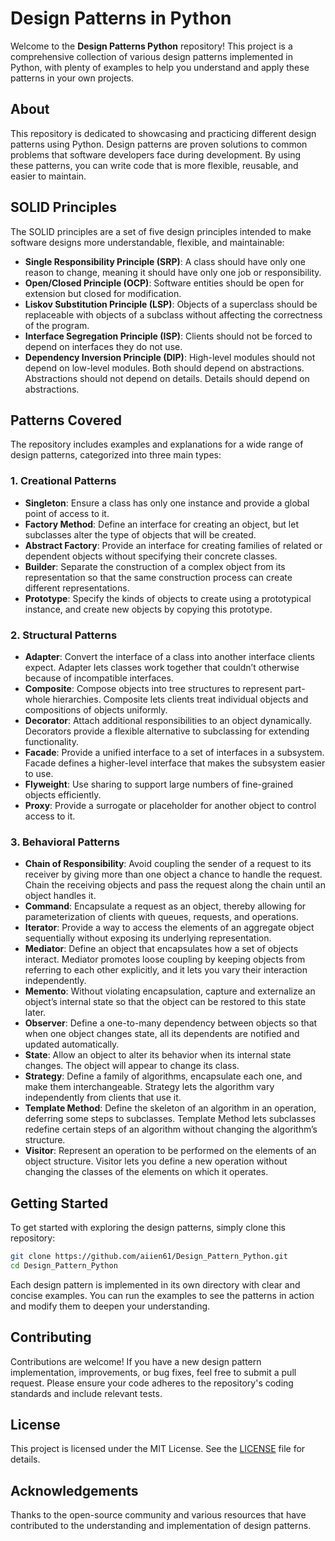 # Design Patterns in Python

Welcome to the **Design Patterns Python** repository! This project is a comprehensive collection of various design patterns implemented in Python, with plenty of examples to help you understand and apply these patterns in your own projects.

## About

This repository is dedicated to showcasing and practicing different design patterns using Python. Design patterns are proven solutions to common problems that software developers face during development. By using these patterns, you can write code that is more flexible, reusable, and easier to maintain.


## SOLID Principles

The SOLID principles are a set of five design principles intended to make software designs more understandable, flexible, and maintainable:

- **Single Responsibility Principle (SRP)**: A class should have only one reason to change, meaning it should have only one job or responsibility.
- **Open/Closed Principle (OCP)**: Software entities should be open for extension but closed for modification.
- **Liskov Substitution Principle (LSP)**: Objects of a superclass should be replaceable with objects of a subclass without affecting the correctness of the program.
- **Interface Segregation Principle (ISP)**: Clients should not be forced to depend on interfaces they do not use.
- **Dependency Inversion Principle (DIP)**: High-level modules should not depend on low-level modules. Both should depend on abstractions. Abstractions should not depend on details. Details should depend on abstractions.

## Patterns Covered

The repository includes examples and explanations for a wide range of design patterns, categorized into three main types:

### 1. Creational Patterns
- **Singleton**: Ensure a class has only one instance and provide a global point of access to it.
- **Factory Method**: Define an interface for creating an object, but let subclasses alter the type of objects that will be created.
- **Abstract Factory**: Provide an interface for creating families of related or dependent objects without specifying their concrete classes.
- **Builder**: Separate the construction of a complex object from its representation so that the same construction process can create different representations.
- **Prototype**: Specify the kinds of objects to create using a prototypical instance, and create new objects by copying this prototype.

### 2. Structural Patterns
- **Adapter**: Convert the interface of a class into another interface clients expect. Adapter lets classes work together that couldn’t otherwise because of incompatible interfaces.
- **Composite**: Compose objects into tree structures to represent part-whole hierarchies. Composite lets clients treat individual objects and compositions of objects uniformly.
- **Decorator**: Attach additional responsibilities to an object dynamically. Decorators provide a flexible alternative to subclassing for extending functionality.
- **Facade**: Provide a unified interface to a set of interfaces in a subsystem. Facade defines a higher-level interface that makes the subsystem easier to use.
- **Flyweight**: Use sharing to support large numbers of fine-grained objects efficiently.
- **Proxy**: Provide a surrogate or placeholder for another object to control access to it.

### 3. Behavioral Patterns
- **Chain of Responsibility**: Avoid coupling the sender of a request to its receiver by giving more than one object a chance to handle the request. Chain the receiving objects and pass the request along the chain until an object handles it.
- **Command**: Encapsulate a request as an object, thereby allowing for parameterization of clients with queues, requests, and operations.
- **Iterator**: Provide a way to access the elements of an aggregate object sequentially without exposing its underlying representation.
- **Mediator**: Define an object that encapsulates how a set of objects interact. Mediator promotes loose coupling by keeping objects from referring to each other explicitly, and it lets you vary their interaction independently.
- **Memento**: Without violating encapsulation, capture and externalize an object’s internal state so that the object can be restored to this state later.
- **Observer**: Define a one-to-many dependency between objects so that when one object changes state, all its dependents are notified and updated automatically.
- **State**: Allow an object to alter its behavior when its internal state changes. The object will appear to change its class.
- **Strategy**: Define a family of algorithms, encapsulate each one, and make them interchangeable. Strategy lets the algorithm vary independently from clients that use it.
- **Template Method**: Define the skeleton of an algorithm in an operation, deferring some steps to subclasses. Template Method lets subclasses redefine certain steps of an algorithm without changing the algorithm’s structure.
- **Visitor**: Represent an operation to be performed on the elements of an object structure. Visitor lets you define a new operation without changing the classes of the elements on which it operates.

## Getting Started

To get started with exploring the design patterns, simply clone this repository:

```bash
git clone https://github.com/aiien61/Design_Pattern_Python.git
cd Design_Pattern_Python
```

Each design pattern is implemented in its own directory with clear and concise examples. You can run the examples to see the patterns in action and modify them to deepen your understanding.

## Contributing

Contributions are welcome! If you have a new design pattern implementation, improvements, or bug fixes, feel free to submit a pull request. Please ensure your code adheres to the repository's coding standards and include relevant tests.

## License

This project is licensed under the MIT License. See the [LICENSE](LICENSE) file for details.

## Acknowledgements

Thanks to the open-source community and various resources that have contributed to the understanding and implementation of design patterns.

